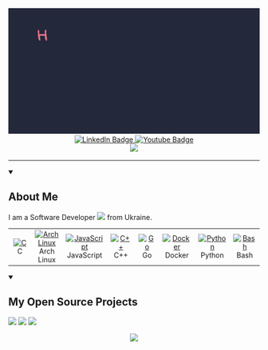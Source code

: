 <div align="center">
  <img src="https://github.com/Dizabanik/Dizabanik/blob/d87c440eb03e1e0e4dbb9faaf2ddc5b8a5454b69/messagif-ezgif.com-loop-count.gif">
</div>
<div id="badges" align="center">
  <a href="https://www.linkedin.com/in/heorhii-kotiuk-bb28562b3?utm_source=share&utm_campaign=share_via&utm_content=profile">
    <img src="https://img.shields.io/badge/LinkedIn-blue?style=for-the-badge&logo=linkedin&logoColor=white" alt="LinkedIn Badge"/>
  </a>
  <a href="https://dizabanik.github.io/">
    <img src="https://img.shields.io/badge/WebSite-grey?style=for-the-badge&logo=web&logoColor=white" alt="Youtube Badge"/>
  </a>
</div>
<div align="center">
  <img src="https://media3.giphy.com/media/v1.Y2lkPTc5MGI3NjExdTQ1NW42b2hnbHJzcW9tM2I5NDJ5bDN2NHVleTQ0c3dsMXA4Mmw2MyZlcD12MV9pbnRlcm5hbF9naWZfYnlfaWQmY3Q9Zw/QDjpIL6oNCVZ4qzGs7/giphy.gif" width="600"/>
</div>

------

<details open> 
  <summary><h2>About Me</h2></summary>
  <p>
    I am a Software Developer <img src="https://media.giphy.com/media/v1.Y2lkPTc5MGI3NjExbWV3b3BybTlwczBnZ2wzeHExNDE4MmRtZWkyZjZ2bWQ5eGwxNmYzOSZlcD12MV9pbnRlcm5hbF9naWZfYnlfaWQmY3Q9Zw/oYQ9HRm5Mo7VXeMNVR/giphy.gif" width="30"> from Ukraine.
  </p>
  <table>
  <tr>
    <td align="center" width="96">
      <a href="#macropower-tech">
        <img src="https://cdn.simpleicons.org/c/_" width="48" height="48" alt="C" />
      </a>
      <br>C
    </td>
    <td align="center" width="96">
      <a href="#macropower-tech">
        <img src="https://cdn.simpleicons.org/archlinux/_" width="48" height="48" alt="Arch Linux" />
      </a>
      <br>Arch Linux
    </td>
    <td align="center" width="96">
      <a href="#macropower-tech">
        <img src="https://cdn.simpleicons.org/javascript/_" width="48" height="48" alt="JavaScript" />
      </a>
      <br>JavaScript
    </td>
    <td align="center" width="96">
      <a href="#macropower-tech">
        <img src="https://cdn.simpleicons.org/cplusplus/_" width="48" height="48" alt="C++" />
      </a>
      <br>C++
    </td>
    <td align="center"  width="96">
      <a href="#macropower-tech">
        <img src="https://cdn.simpleicons.org/go/_" width="48" height="48" alt="Go" />
      </a>
      <br>Go
    </td>
    <td align="center" width="96">
      <a href="#macropower-tech" >
        <img src="https://cdn.simpleicons.org/docker/_" width="48" height="48" alt="Docker" />
      </a>
      <br>Docker
    </td>
    <td align="center" width="96"> 
      <a href="#macropower-tech" >
        <img src="https://cdn.simpleicons.org/python/_" width="48" height="48" alt="Python" />
      </a>
      <br>Python
    </td>
    <td align="center" width="96">
      <a href="#macropower-tech" >
        <img src="https://cdn.simpleicons.org/gnubash/_" width="48" height="48" alt="Bash" />
      </a>
      <br>Bash
    </td>
  </tr>
</table>

</details>
<details open> 
  <summary><h2>My Open Source Projects</h2></summary>
  <p align="left">
    <a href="https://github.com/dizabanik/fissure"><img width="320" src="https://denvercoder1-github-readme-stats.vercel.app/api/pin/?username=dizabanik&repo=fissure&theme=tokyonight&hide_border=true"></a>
    <a href="https://github.com/dizabanik/vWv"><img width="320" src="https://denvercoder1-github-readme-stats.vercel.app/api/pin/?username=dizabanik&repo=vWv&theme=tokyonight&hide_border=true"></a>
    <a href="https://github.com/dizabanik/fissure"><img width="320" src="https://denvercoder1-github-readme-stats.vercel.app/api/pin/?username=dizabanik&repo=fissure&theme=tokyonight&hide_border=true"></a>
  </p>
</details>
<div align="center">
  <img src="https://quotes-github-readme.vercel.app/api?type=horizontal&theme=dracula&quote=I%20use%20Arch%20btw&author=Sigma">
</div>
